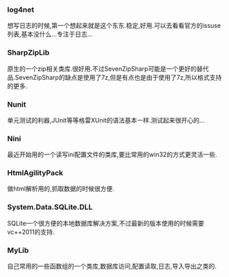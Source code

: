 
### log4net

想写日志的时候,第一个想起来就是这个东东.稳定,好用.可以去看看官方的issuse列表,基本没什么...专注于日志...

### SharpZipLib

原生的一个zip相关类库.很好用.不过SevenZipSharp可能是一个更好的替代品.SevenZipSharp的缺点是使用了7z,但是有点也是由于使用了7z,所以格式支持的更多.

### Nunit

单元测试的利器,JUnit等等格雷XUnit的语法基本一样.测试起来很开心的...

### Nini

最近开始用的一个读写ini配置文件的类库,要比常用的win32的方式更灵活一些.

### HtmlAgilityPack
做html解析用的,抓取数据的时候很方便.

### System.Data.SQLite.DLL

SQLite一个很方便的本地数据库解决方案,不过最新的版本使用的时候需要vc++2011的支持.

### MyLib

自己常用的一些函数组的一个类库,数据库访问,配置读取,日志,导入导出之类的.